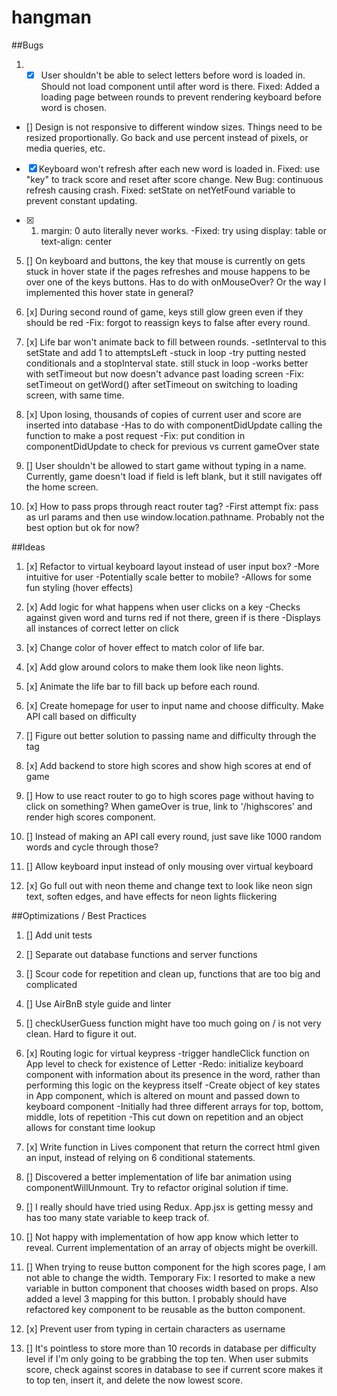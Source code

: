 # hangman

##Bugs
1. - [x] User shouldn't be able to select letters before word is loaded in. Should not load component until after word is there.
  Fixed: Added a loading page between rounds to prevent rendering keyboard before word is chosen.

- [] Design is not responsive to different window sizes. Things need to be resized proportionally. Go back and use percent instead of pixels, or media queries, etc.

-[x] Keyboard won't refresh after each new word is loaded in.
  Fixed: use "key" to track score and reset after score change.
  New Bug: continuous refresh causing crash.
    Fixed: setState on netYetFound variable to prevent constant updating.

- [x] 1. margin: 0 auto literally never works.
  -Fixed: try using display: table or text-align: center

5. [] On keyboard and buttons, the key that mouse is currently on gets stuck in hover state if the pages refreshes and mouse happens to be over one of the keys buttons. Has to do with onMouseOver? Or the way I implemented this hover state in general?

6. [x] During second round of game, keys still glow green even if they should be red
  -Fix: forgot to reassign keys to false after every round.

7. [x] Life bar won't animate back to fill between rounds.
  -setInterval to this setState and add 1 to attemptsLeft
  -stuck in loop
  -try putting nested conditionals and a stopInterval state. still stuck in loop
  -works better with setTimeout but now doesn't advance past loading screen
  -Fix: setTimeout on getWord() after setTimeout on switching to loading screen, with same time.

8. [x] Upon losing, thousands of copies of current user and score are inserted into database
    -Has to do with componentDidUpdate calling the function to make a post request
    -Fix: put condition in componentDidUpdate to check for previous vs current gameOver state  

9. [] User shouldn't be allowed to start game without typing in a name. Currently, game doesn't load if field is left blank, but it still navigates off the home screen.

10. [x] How to pass props through react router <Link> tag?
  -First attempt fix: pass as url params and then use window.location.pathname. Probably not the best option but ok for now?



##Ideas
1. [x] Refactor to virtual keyboard layout instead of user input box?
  -More intuitive for user
  -Potentially scale better to mobile?
  -Allows for some fun styling (hover effects)

2. [x] Add logic for what happens when user clicks on a key
  -Checks against given word and turns red if not there, green if is there
  -Displays all instances of correct letter on click

3. [x] Change color of hover effect to match color of life bar.

4. [x] Add glow around colors to make them look like neon lights.

5. [x] Animate the life bar to fill back up before each round.

6. [x] Create homepage for user to input name and choose difficulty. Make API call based on difficulty

7. [] Figure out better solution to passing name and difficulty through the <Link> tag

8. [x] Add backend to store high scores and show high scores at end of game

9. [] How to use react router <Link> to go to high scores page without having to click on something? When gameOver is true, link to '/highscores' and render high scores component.

10. [] Instead of making an API call every round, just save like 1000 random words and cycle through those?

11. [] Allow keyboard input instead of only mousing over virtual keyboard

12. [x] Go full out with neon theme and change text to look like neon sign text, soften edges, and have effects for neon lights flickering




##Optimizations / Best Practices
1. [] Add unit tests

2. [] Separate out database functions and server functions

3. [] Scour code for repetition and clean up, functions that are too big and complicated

4. [] Use AirBnB style guide and linter

5. [] checkUserGuess function might have too much going on / is not very clean. Hard to figure it out.

6. [x] Routing logic for virtual keypress
  -trigger handleClick function on App level to check for existence of Letter
  -Redo: initialize keyboard component with information about its presence in the word, rather than performing this logic on the keypress itself
  -Create object of key states in App component, which is altered on mount and passed down to keyboard component
    -Initially had three different arrays for top, bottom, middle, lots of repetition
    -This cut down on repetition and an object allows for constant time lookup

7. [x] Write function in Lives component that return the correct html given an input, instead of relying on 6 conditional statements.

8. [] Discovered a better implementation of life bar animation using componentWillUnmount. Try to refactor original solution if time.

9. [] I really should have tried using Redux. App.jsx is getting messy and has too many state variable to keep track of.

10. [] Not happy with implementation of how app know which letter to reveal. Current implementation of an array of objects might be overkill.

11. [] When trying to reuse button component for the high scores page, I am not able to change the width.
  Temporary Fix: I resorted to make a new variable in button component that chooses width based on props. Also added a level 3 mapping for this button. I probably should have refactored key component to be reusable as the button component.

12. [x] Prevent user from typing in certain characters as username

13. [] It's pointless to store more than 10 records in database per difficulty level if I'm only going to be grabbing the top ten. When user submits score, check against scores in database to see if current score makes it to top ten, insert it, and delete the now lowest score.
